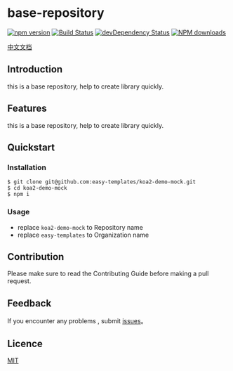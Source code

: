 
# base-repository

[![npm version](https://img.shields.io/npm/v/koa2-demo-mock.svg)](https://www.npmjs.com/package/koa2-demo-mock)
[![Build Status](https://img.shields.io/travis/easy-templates/koa2-demo-mock/master.svg)](https://travis-ci.org/easy-templates/koa2-demo-mock)
[![devDependency Status](https://img.shields.io/david/dev/easy-templates/koa2-demo-mock.svg)](https://david-dm.org/easy-templates/koa2-demo-mock#info=devDependencies)
[![NPM downloads](http://img.shields.io/npm/dm/koa2-demo-mock.svg?style=flat)](https://npmjs.org/package/koa2-demo-mock)

[中文文档](https://github.com/easy-templates/koa2-demo-mock/blob/master/README_CN.md)

## Introduction
this is a base repository, help to create library quickly.

## Features
this is a base repository, help to create library quickly.

## Quickstart

### Installation
```
$ git clone git@github.com:easy-templates/koa2-demo-mock.git
$ cd koa2-demo-mock
$ npm i
```

### Usage

* replace `koa2-demo-mock` to Repository name
* replace `easy-templates` to Organization name

## Contribution
Please make sure to read the Contributing Guide before making a pull request.

## Feedback

If you encounter any problems , submit [issues](https://github.com/easy-templates/koa2-demo-mock/issues)。

## Licence
[MIT](https://github.com/easy-templates/koa2-demo-mock/blob/master/LICENSE)
